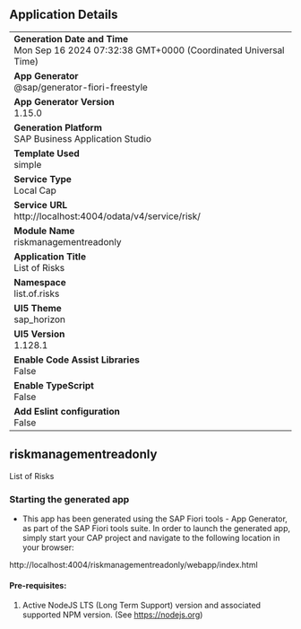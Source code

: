 ## Application Details
|               |
| ------------- |
|**Generation Date and Time**<br>Mon Sep 16 2024 07:32:38 GMT+0000 (Coordinated Universal Time)|
|**App Generator**<br>@sap/generator-fiori-freestyle|
|**App Generator Version**<br>1.15.0|
|**Generation Platform**<br>SAP Business Application Studio|
|**Template Used**<br>simple|
|**Service Type**<br>Local Cap|
|**Service URL**<br>http://localhost:4004/odata/v4/service/risk/|
|**Module Name**<br>riskmanagementreadonly|
|**Application Title**<br>List of Risks|
|**Namespace**<br>list.of.risks|
|**UI5 Theme**<br>sap_horizon|
|**UI5 Version**<br>1.128.1|
|**Enable Code Assist Libraries**<br>False|
|**Enable TypeScript**<br>False|
|**Add Eslint configuration**<br>False|

## riskmanagementreadonly

List of Risks

### Starting the generated app

-   This app has been generated using the SAP Fiori tools - App Generator, as part of the SAP Fiori tools suite.  In order to launch the generated app, simply start your CAP project and navigate to the following location in your browser:

http://localhost:4004/riskmanagementreadonly/webapp/index.html

#### Pre-requisites:

1. Active NodeJS LTS (Long Term Support) version and associated supported NPM version.  (See https://nodejs.org)


